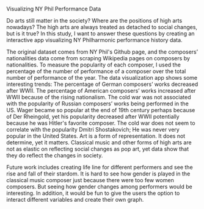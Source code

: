 Visualizing NY Phil Performance Data 

Do arts still matter in the society? Where are the positions of high arts nowadays? The high arts are always treated as detached to social changes, but is it true? In this study, I want to answer these questions by creating an interactive app visualizing NY Philharmonic performance history data. 

The original dataset comes from NY Phil's Github page, and the composers’ nationalities data come from scraping Wikipedia pages on composers by nationalities. To measure the popularity of each composer, I used the percentage of the number of performance of a composer over the total number of performance of the year. The data visualization app shows some interesting trends: The percentage of German composers’ works decreased after WWII. The percentage of American composers’ works increased after WWII because of the rising nationalism. The cold war was not associated with the popularity of Russian composers’ works being performed in the US. Wager became so popular at the end of 19th century perhaps because of Der Rheingold, yet his popularity decreased after WWII potentially because he was Hitler's favorite composer. The cold war does not seem to correlate with the popularity Dmitri Shostakovich; He was never very popular in the United States. Art is a form of representation. It does not determine, yet it matters. Classical music and other forms of high arts are not as elastic on reflecting social changes as pop art, yet data show that they do reflect the changes in society. 

Future work includes creating life line for different performers and see the rise and fall of their stardom. It is hard to see how gender is played in the classical music composer just because there were too few women composers. But seeing how gender changes among performers would be interesting. In addition, it would be fun to give the users the option to interact different variables and create their own graph.

